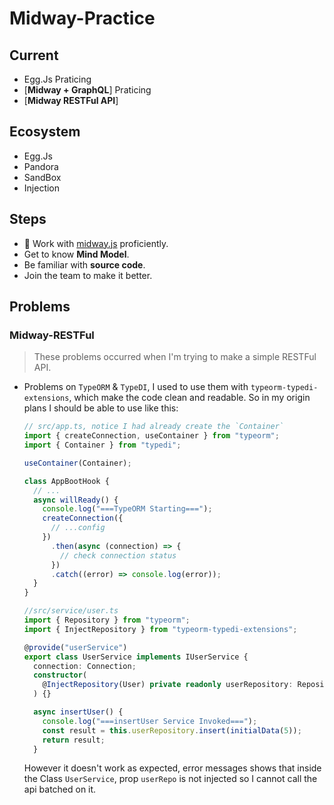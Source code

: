 # Midway-Practice

## Current

- Egg.Js Praticing
- [**Midway + GraphQL**] Praticing
- [**Midway RESTFul API**]

## Ecosystem

- Egg.Js
- Pandora
- SandBox
- Injection

## Steps

- 🚧 Work with [midway.js](https://midwayjs.org/midway/guide.html#关于-midway) proficiently.
- Get to know **Mind Model**.
- Be familiar with **source code**.
- Join the team to make it better.

## Problems

### Midway-RESTFul

> These problems occurred when I'm trying to make a simple RESTFul API.

- Problems on `TypeORM` & `TypeDI`, I used to use them with `typeorm-typedi-extensions`, which make the code clean and readable. So in my origin plans I should be able to use like this:

  ```typescript
  // src/app.ts, notice I had already create the `Container`
  import { createConnection, useContainer } from "typeorm";
  import { Container } from "typedi";

  useContainer(Container);

  class AppBootHook {
    // ...
    async willReady() {
      console.log("===TypeORM Starting===");
      createConnection({
        // ...config
      })
        .then(async (connection) => {
          // check connection status
        })
        .catch((error) => console.log(error));
    }
  }

  //src/service/user.ts
  import { Repository } from "typeorm";
  import { InjectRepository } from "typeorm-typedi-extensions";

  @provide("userService")
  export class UserService implements IUserService {
    connection: Connection;
    constructor(
      @InjectRepository(User) private readonly userRepository: Repository<User>
    ) {}

    async insertUser() {
      console.log("===insertUser Service Invoked===");
      const result = this.userRepository.insert(initialData(5));
      return result;
    }
  ```
  
  However it doesn't work as expected, error messages shows that inside the Class `UserService`, prop `userRepo` is not injected so I cannot call the api batched on it.

